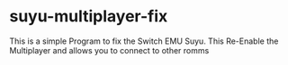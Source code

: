# suyu-multiplayer-fix
This is a simple Program to fix the Switch EMU Suyu. This Re-Enable the Multiplayer and allows you to connect to other romms
